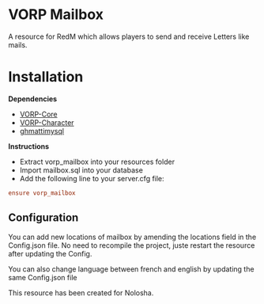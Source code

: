 # VORP Mailbox

A resource for RedM which allows players to send and receive Letters like mails. 

# Installation 

**Dependencies**

- [VORP-Core](https://github.com/VORPCORE/VORP-Core)
- [VORP-Character](https://github.com/VORPCORE/VORP-Character)
- [ghmattimysql](https://github.com/GHMatti/ghmattimysql/releases)

**Instructions**

- Extract vorp_mailbox into your resources folder
- Import mailbox.sql into your database 
- Add the following line to your server.cfg file:
```cfg
ensure vorp_mailbox
```

## Configuration

You can add new locations of mailbox by amending the locations field in the Config.json file.
No need to recompile the project, juste restart the resource after updating the Config.

You can also change language between french and english by updating the same Config.json file


This resource has been created for Nolosha.
